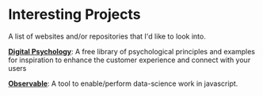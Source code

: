 # Interesting Projects
A list of websites and/or repositories that I'd like to look into.


**[Digital Psychology](https://digitalpsychology.io/)**: A free library of psychological principles and examples for inspiration to enhance the customer experience and connect with your users

**[Observable](https://observablehq.com/)**: A tool to enable/perform data-science work in javascript.
